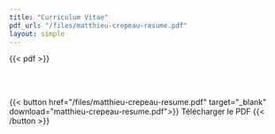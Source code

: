 ```yaml
---
title: "Curriculum Vitae"
pdf_url: "/files/matthieu-crepeau-resume.pdf"
layout: simple
---
```


{{< pdf >}}

<br/><br/>

{{< button href="/files/matthieu-crepeau-resume.pdf" target="_blank" download="matthieu-crepeau-resume.pdf">}}
Télécharger le PDF
{{< /button >}}